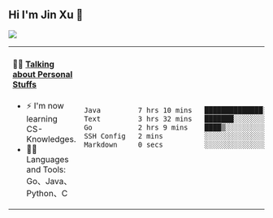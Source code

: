
## Hi I'm Jin Xu 👋
![](https://komarev.com/ghpvc/?username=jiayouxujin&color=brightgreen&label=PROFILE+VIEWS)



<table align="center">
<tr>
<td valign="top" width="60%">

#### 🏋️‍♀️ <a href="https://github.com/jiayouxujin" target="_blank">Talking about Personal Stuffs</a>
<!-- recent_releases starts -->

- ⚡  I'm now learning CS-Knowledges.  
- 🏊‍♂️ Languages and Tools: Go、Java、Python、C
<!-- recent_releases ends -->
</td>
<td>
 
<!--START_SECTION:waka-->

```txt
Java         7 hrs 10 mins   ██████████████░░░░░░░░░░░   55.47 %
Text         3 hrs 32 mins   ███████░░░░░░░░░░░░░░░░░░   27.39 %
Go           2 hrs 9 mins    ████▒░░░░░░░░░░░░░░░░░░░░   16.75 %
SSH Config   2 mins          ░░░░░░░░░░░░░░░░░░░░░░░░░   00.27 %
Markdown     0 secs          ░░░░░░░░░░░░░░░░░░░░░░░░░   00.11 %
```

<!--END_SECTION:waka-->
 
</td>
</tr>
</table>





